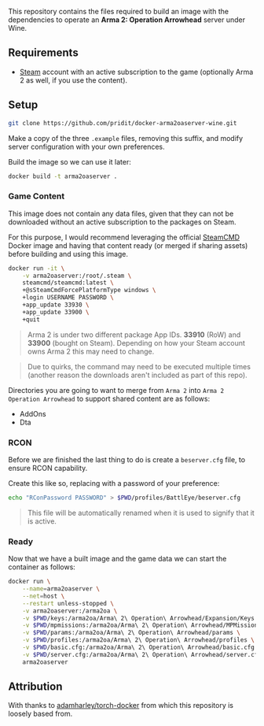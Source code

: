 This repository contains the files required to build an image with the dependencies to operate an **Arma 2: Operation Arrowhead** server under Wine.

## Requirements
* [Steam](https://store.steampowered.com/about/) account with an active subscription to the game (optionally Arma 2 as well, if you use the content).

## Setup
```bash
git clone https://github.com/pridit/docker-arma2oaserver-wine.git
```

Make a copy of the three `.example` files, removing this suffix, and modify server configuration with your own preferences.

Build the image so we can use it later:

```bash
docker build -t arma2oaserver .
```

### Game Content
This image does not contain any data files, given that they can not be downloaded without an active subscription to the packages on Steam.

For this purpose, I would recommend leveraging the official [SteamCMD](https://hub.docker.com/r/steamcmd/steamcmd) Docker image and having that content ready (or merged if sharing assets) before building and using this image.

```bash
docker run -it \
    -v arma2oaserver:/root/.steam \
    steamcmd/steamcmd:latest \
    +@sSteamCmdForcePlatformType windows \
    +login USERNAME PASSWORD \
    +app_update 33930 \
    +app_update 33900 \
    +quit
```

>Arma 2 is under two different package App IDs. **33910** (RoW) and **33900** (bought on Steam). Depending on how your Steam account owns Arma 2 this may need to change.

>Due to quirks, the command may need to be executed multiple times (another reason the downloads aren't included as part of this repo).

Directories you are going to want to merge from `Arma 2` into `Arma 2 Operation Arrowhead` to support shared content are as follows:

- AddOns
- Dta

### RCON

Before we are finished the last thing to do is create a `beserver.cfg` file, to ensure RCON capability.

Create this like so, replacing with a password of your preference:

```bash
echo "RConPassword PASSWORD" > $PWD/profiles/BattlEye/beserver.cfg
```

>This file will be automatically renamed when it is used to signify that it is active.

### Ready

Now that we have a built image and the game data we can start the container as follows:

```bash
docker run \
    --name=arma2oaserver \
    --net=host \
    --restart unless-stopped \
    -v arma2oaserver:/arma2oa \
    -v $PWD/keys:/arma2oa/Arma\ 2\ Operation\ Arrowhead/Expansion/Keys \
    -v $PWD/mpmissions:/arma2oa/Arma\ 2\ Operation\ Arrowhead/MPMissions \
    -v $PWD/params:/arma2oa/Arma\ 2\ Operation\ Arrowhead/params \
    -v $PWD/profiles:/arma2oa/Arma\ 2\ Operation\ Arrowhead/profiles \
    -v $PWD/basic.cfg:/arma2oa/Arma\ 2\ Operation\ Arrowhead/basic.cfg \
    -v $PWD/server.cfg:/arma2oa/Arma\ 2\ Operation\ Arrowhead/server.cfg \
    arma2oaserver
```

## Attribution
With thanks to [adamharley/torch-docker](https://github.com/adamharley/torch-docker) from which this repository is loosely based from.
